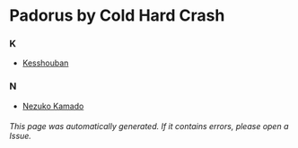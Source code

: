 # Padorus by Cold Hard Crash

### K
* [Kesshouban](https://github.com/shadow578/Project-Padoru/blob/master/table-of-contents/characters/Kesshouban.md)

### N
* [Nezuko Kamado](https://github.com/shadow578/Project-Padoru/blob/master/table-of-contents/characters/NezukoKamado.md)

###### This page was automatically generated. If it contains errors, please open a Issue.
